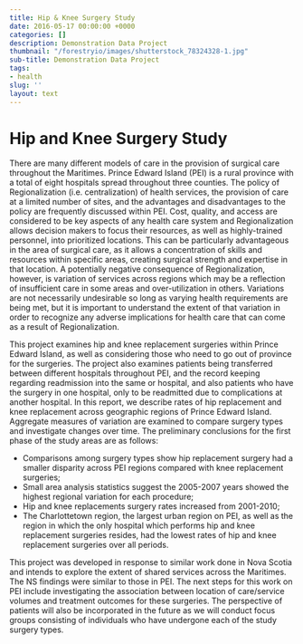 ```yaml
---
title: Hip & Knee Surgery Study
date: 2016-05-17 00:00:00 +0000
categories: []
description: Demonstration Data Project
thumbnail: "/forestryio/images/shutterstock_78324328-1.jpg"
sub-title: Demonstration Data Project
tags:
- health
slug: ''
layout: text
---
```

<h1>Hip and Knee Surgery Study</h1>

<p>There are many different models of care in the provision of surgical care throughout the Maritimes. Prince Edward Island (PEI) is a rural province with a total of eight hospitals spread throughout three counties. The policy of Regionalization (i.e. centralization) of health services, the provision of care at a limited number of sites, and the advantages and disadvantages to the policy are frequently discussed within PEI.  Cost, quality, and access are considered to be key aspects of any health care system and Regionalization allows decision makers to focus their resources, as well as highly-trained personnel, into prioritized locations. This can be particularly advantageous in the area of surgical care, as it allows a concentration of skills and resources within specific areas, creating surgical strength and expertise in that location. A potentially negative consequence of Regionalization, however, is variation of services across regions which may be a reflection of insufficient care in some areas and over-utilization in others. Variations are not necessarily undesirable so long as varying health requirements are being met, but it is important to understand the extent of that variation in order to recognize any adverse implications for health care that can come as a result of Regionalization.</p>

<p>This project examines hip and knee replacement surgeries within Prince Edward Island, as well as considering those who need to go out of province for the surgeries. The project also examines patients being transferred between different hospitals throughout PEI, and the record keeping regarding readmission into the same or hospital, and also patients who have the surgery in one hospital, only to be readmitted due to complications at another hospital. In this report, we describe rates of hip replacement and knee replacement across geographic regions of Prince Edward Island. Aggregate measures of variation are examined to compare surgery types and investigate changes over time. The preliminary conclusions for the first phase of the study areas are as follows:</p>

<ul>
  <li>Comparisons among surgery types show hip replacement surgery had a smaller disparity across PEI regions compared with knee replacement surgeries;</li>
  <li>Small area analysis statistics suggest the 2005-2007 years showed the highest regional variation for each procedure;</li>
  <li>Hip and knee replacements surgery rates increased from 2001-2010;</li>
  <li>The Charlottetown region, the largest urban region on PEI, as well as the region in which the only hospital which performs hip and knee replacement surgeries resides, had the lowest rates of hip and knee replacement surgeries over all periods.</li>
</ul>

<p>This project was developed in response to similar work done in Nova Scotia and intends to explore the extent of shared services across the Maritimes.  The NS findings were similar to those in PEI.   The next steps for this work on PEI include investigating the association between location of care/service volumes and treatment outcomes for these surgeries. The perspective of patients will also be incorporated in the future as we will conduct focus groups consisting of individuals who have undergone each of the study surgery types.</p>

